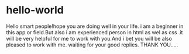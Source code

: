 # hello-world
Hello smart people!hope you are doing well in your life. i am a beginner in this app or field.But also i am experienced person  in html as wel as css .it will be very helpful for me to work with you.And i bet you will be also pleased to work with me.
waiting for your good replies.
THANK YOU.....
